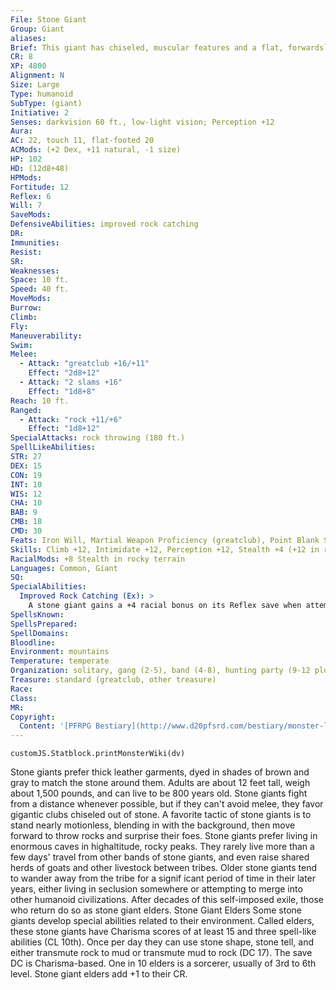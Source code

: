 ```yaml
---
File: Stone Giant
Group: Giant
aliases: 
Brief: This giant has chiseled, muscular features and a flat, forwardsloping head, looking almost as if it were carved of stone.
CR: 8
XP: 4800
Alignment: N
Size: Large
Type: humanoid
SubType: (giant)
Initiative: 2
Senses: darkvision 60 ft., low-light vision; Perception +12
Aura: 
AC: 22, touch 11, flat-footed 20
ACMods: (+2 Dex, +11 natural, -1 size)
HP: 102
HD: (12d8+48)
HPMods: 
Fortitude: 12
Reflex: 6
Will: 7
SaveMods: 
DefensiveAbilities: improved rock catching
DR: 
Immunities: 
Resist: 
SR: 
Weaknesses: 
Space: 10 ft.
Speed: 40 ft.
MoveMods: 
Burrow: 
Climb: 
Fly: 
Maneuverability: 
Swim: 
Melee: 
  - Attack: "greatclub +16/+11"
    Effect: "2d8+12"
  - Attack: "2 slams +16"
    Effect: "1d8+8"
Reach: 10 ft.
Ranged: 
  - Attack: "rock +11/+6"
    Effect: "1d8+12"
SpecialAttacks: rock throwing (180 ft.)
SpellLikeAbilities: 
STR: 27
DEX: 15
CON: 19
INT: 10
WIS: 12
CHA: 10
BAB: 9
CMB: 18
CMD: 30
Feats: Iron Will, Martial Weapon Proficiency (greatclub), Point Blank Shot, Power Attack, Precise Shot, Quick Draw
Skills: Climb +12, Intimidate +12, Perception +12, Stealth +4 (+12 in rocky terrain)
RacialMods: +8 Stealth in rocky terrain
Languages: Common, Giant
SQ: 
SpecialAbilities:
  Improved Rock Catching (Ex): >
    A stone giant gains a +4 racial bonus on its Reflex save when attempting to catch a thrown rock with rock catching. This ability otherwise works like the rock catching ability (see page 303).
SpellsKnown: 
SpellsPrepared: 
SpellDomains: 
Bloodline: 
Environment: mountains
Temperature: temperate
Organization: solitary, gang (2-5), band (4-8), hunting party (9-12 plus 1 elder), or tribe (13-30 plus 35% noncombatants, 1-3 elders, and 4-6 dire bears)
Treasure: standard (greatclub, other treasure)
Race: 
Class: 
MR: 
Copyright:
  Content: '[PFRPG Bestiary](http://www.d20pfsrd.com/bestiary/monster-listings/humanoids/giants/giant-true/stone-giant)'
---
```

```dataviewjs
customJS.Statblock.printMonsterWiki(dv)
```
Stone giants prefer thick leather garments, dyed in shades of brown and gray to match the stone around them. Adults are about 12 feet tall, weigh about 1,500 pounds, and can live to be 800 years old. Stone giants fight from a distance whenever possible, but if they can't avoid melee, they favor gigantic clubs chiseled out of stone. A favorite tactic of stone giants is to stand nearly motionless, blending in with the background, then move forward to throw rocks and surprise their foes. Stone giants prefer living in enormous caves in highaltitude, rocky peaks. They rarely live more than a few days' travel from other bands of stone giants, and even raise shared herds of goats and other livestock between tribes. Older stone giants tend to wander away from the tribe for a signif icant period of time in their later years, either living in seclusion somewhere or attempting to merge into other humanoid civilizations. After decades of this self-imposed exile, those who return do so as stone giant elders. Stone Giant Elders Some stone giants develop special abilities related to their environment. Called elders, these stone giants have Charisma scores of at least 15 and three spell-like abilities (CL 10th). Once per day they can use stone shape, stone tell, and either transmute rock to mud or transmute mud to rock (DC 17). The save DC is Charisma-based. One in 10 elders is a sorcerer, usually of 3rd to 6th level. Stone giant elders add +1 to their CR.
